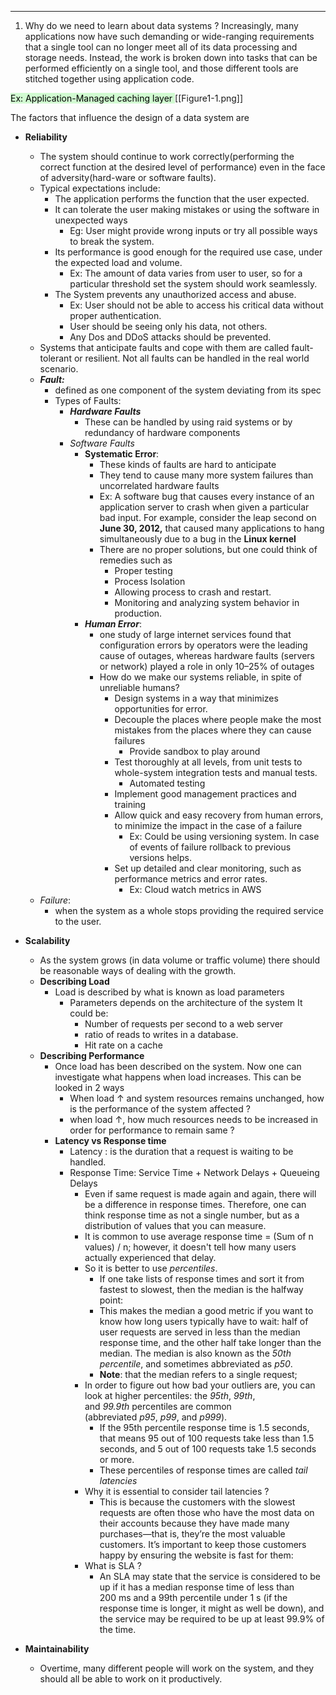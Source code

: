 ---------
1. Why do we need to learn about data systems ?
	 Increasingly, many applications now have such demanding or wide-ranging requirements that a single tool can no longer meet all of its data processing and storage needs. Instead, the work is broken down into tasks that can be performed efficiently on a single tool, and those different tools are stitched together using application code.
	 
<mark style="background: #BBFABBA6;"> Ex: Application-Managed caching layer 
</mark>
[[Figure1-1.png]]

The factors that influence the design of a data system are
 - **Reliability**
	 -  The system should continue to work correctly(performing the correct function at the desired level of performance) even in the face of adversity(hard-ware or software faults).
	 - Typical expectations include:
		 - The application performs the function that the user expected.
		 - It can tolerate the user making mistakes or using the software in unexpected ways
			 - Eg: User might provide wrong inputs or try all possible ways to break the system.
		 -  Its performance is good enough for the required use case, under the expected load and volume.
			 - Ex: The amount of data varies from user to user, so for a particular threshold set the system should work seamlessly.
		 - The System prevents any unauthorized access and abuse.
			 - Ex: User should not be able to access his critical data without proper authentication.
			 - User should be seeing only his data, not others.
			 - Any Dos and DDoS attacks should be prevented.
	 - Systems that anticipate faults and cope with them are called fault-tolerant or resilient. Not all faults can be handled in the real world scenario.
	 - ***Fault:***
		 - defined as one component of the system deviating from its spec
		 - Types of Faults:
			 - ***Hardware Faults***
				 - These can be handled by using raid systems or by redundancy of hardware components
			 - *Software Faults*
				 - **Systematic Error**:
					 - These kinds of faults are hard to anticipate
					 - They tend to cause many more system failures than uncorrelated hardware faults
					 - Ex: A software bug that causes every instance of an application server to crash when given a particular bad input. For example, consider the leap second on **June 30, 2012,** that caused many applications to hang simultaneously due to a bug in the **Linux kernel**
					 - There are no proper solutions, but one could think of remedies such as
						 - Proper testing
						 - Process Isolation
						 - Allowing process to crash and restart.
						 - Monitoring and analyzing system behavior in production.
				 - ***Human Error***:
					 - one study of large internet services found that configuration errors by operators were the leading cause of outages, whereas hardware faults (servers or network) played a role in only 10–25% of outages
					 - How do we make our systems reliable, in spite of unreliable humans? 
						 - Design systems in a way that minimizes opportunities for error.
						 - Decouple the places where people make the most mistakes from the places where they can cause failures
							 - Provide sandbox to play around
						 - Test thoroughly at all levels, from unit tests to whole-system integration tests and manual tests.
							 - Automated testing
						 - Implement good management practices and training
						 - Allow quick and easy recovery from human errors, to minimize the impact in the case of a failure
							 - Ex: Could be using versioning system. In case of events of failure rollback to previous versions helps.
						 - Set up detailed and clear monitoring, such as performance metrics and error rates.
							 - Ex: Cloud watch metrics in AWS
	 - *Failure*:
		 - when the system as a whole stops providing the required service to the user.
 - **Scalability**
	 - As the system grows (in data volume or traffic volume) there should be reasonable ways of dealing with the growth.
	 - **Describing Load**
		 - Load is described by what is known as load parameters
			 - Parameters depends on the architecture of the system It could be:
				 - Number of requests per second to a web server 
				 - ratio of reads to writes in a database.
				 - Hit rate on a cache
	 - **Describing Performance** 
		 - Once load has been described on the system. Now one can investigate what happens when load increases. This can be looked in 2 ways
			 - When load ↑ and system resources remains unchanged, how is the performance of the system affected ? 
			 - when load ↑, how much resources needs to be increased in order for performance to remain same ?
		 - **Latency vs Response time**
			 - Latency : is the duration that a request is waiting to be handled.
			 - Response Time:  Service Time + Network Delays + Queueing Delays
				 - Even if same request is made again and again, there will be a difference in response times. Therefore, one can think response time as not a single number, but as a distribution of values that you can measure.
				 - It is common to use average response time  = (Sum of  n values) / n; however, it doesn't tell how many users actually experienced that delay.
				 - So it is better to use *percentiles*. 
					 - If one take lists of response times and sort it from fastest to slowest, then the median is the halfway point:
					 - This makes the median a good metric if you want to know how long users typically have to wait: half of user requests are served in less than the median response time, and the other half take longer than the median. The median is also known as the _50th percentile_, and sometimes abbreviated as _p50_.
					 - **Note**:  that the median refers to a single request;
				 - In order to figure out how bad your outliers are, you can look at higher percentiles: the _95th_, _99th_, and _99.9th_ percentiles are common (abbreviated _p95_, _p99_, and _p999_).
					 - If the 95th percentile response time is 1.5 seconds, that means 95 out of 100 requests take less than 1.5 seconds, and 5 out of 100 requests take 1.5 seconds or more.
					 - These percentiles of response times are called *tail latencies*
				 - Why it is essential to consider tail latencies ?
					 - This is because the customers with the slowest requests are often those who have the most data on their accounts because they have made many purchases—that is, they’re the most valuable customers. It’s important to keep those customers happy by ensuring the website is fast for them:
				 - What is SLA ?
					 - An SLA may state that the service is considered to be up if it has a median response time of less than 200 ms and a 99th percentile under 1 s (if the response time is longer, it might as well be down), and the service may be required to be up at least 99.9% of the time.
			
				  
					
 - **Maintainability**
	 - Overtime, many different people will work on the system, and they should all be able to work on it productively.
 